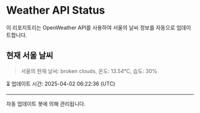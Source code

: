 
# Weather API Status

이 리포지토리는 OpenWeather API를 사용하여 서울의 날씨 정보를 자동으로 업데이트합니다.

## 현재 서울 날씨
> 서울의 현재 날씨: broken clouds, 온도: 13.54°C, 습도: 30%

⏳ 업데이트 시간: 2025-04-02 06:22:36 (UTC)

---
자동 업데이트 봇에 의해 관리됩니다.
